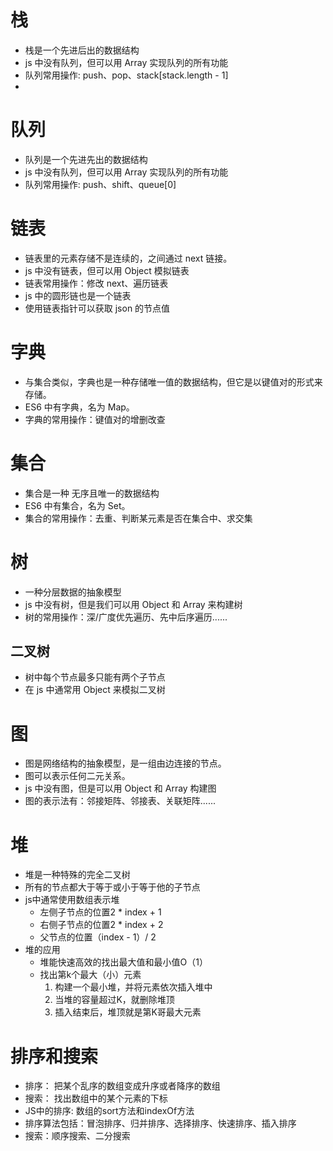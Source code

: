 # 栈

- 栈是一个先进后出的数据结构
- js 中没有队列，但可以用 Array 实现队列的所有功能
- 队列常用操作: push、pop、stack[stack.length - 1]
-

# 队列

- 队列是一个先进先出的数据结构
- js 中没有队列，但可以用 Array 实现队列的所有功能
- 队列常用操作: push、shift、queue[0]

# 链表

- 链表里的元素存储不是连续的，之间通过 next 链接。
- js 中没有链表，但可以用 Object 模拟链表
- 链表常用操作：修改 next、遍历链表
- js 中的圆形链也是一个链表
- 使用链表指针可以获取 json 的节点值

# 字典

- 与集合类似，字典也是一种存储唯一值的数据结构，但它是以键值对的形式来存储。
- ES6 中有字典，名为 Map。
- 字典的常用操作：键值对的增删改查

# 集合

- 集合是一种 无序且唯一的数据结构
- ES6 中有集合，名为 Set。
- 集合的常用操作：去重、判断某元素是否在集合中、求交集

# 树

- 一种分层数据的抽象模型
- js 中没有树，但是我们可以用 Object 和 Array 来构建树
- 树的常用操作：深/广度优先遍历、先中后序遍历......

## 二叉树

- 树中每个节点最多只能有两个子节点
- 在 js 中通常用 Object 来模拟二叉树

# 图

- 图是网络结构的抽象模型，是一组由边连接的节点。
- 图可以表示任何二元关系。
- js 中没有图，但是可以用 Object 和 Array 构建图
- 图的表示法有：邻接矩阵、邻接表、关联矩阵......

# 堆
- 堆是一种特殊的完全二叉树
- 所有的节点都大于等于或小于等于他的子节点
- js中通常使用数组表示堆
  - 左侧子节点的位置2 * index + 1
  - 右侧子节点的位置2 * index + 2
  - 父节点的位置（index - 1）/ 2
- 堆的应用
  - 堆能快速高效的找出最大值和最小值O（1）
  - 找出第k个最大（小）元素
    1. 构建一个最小堆，并将元素依次插入堆中
    2. 当堆的容量超过K，就删除堆顶
    3. 插入结束后，堆顶就是第K哥最大元素


# 排序和搜索
- 排序： 把某个乱序的数组变成升序或者降序的数组
- 搜索： 找出数组中的某个元素的下标
- JS中的排序: 数组的sort方法和indexOf方法
- 排序算法包括：冒泡排序、归并排序、选择排序、快速排序、插入排序
- 搜索：顺序搜索、二分搜索